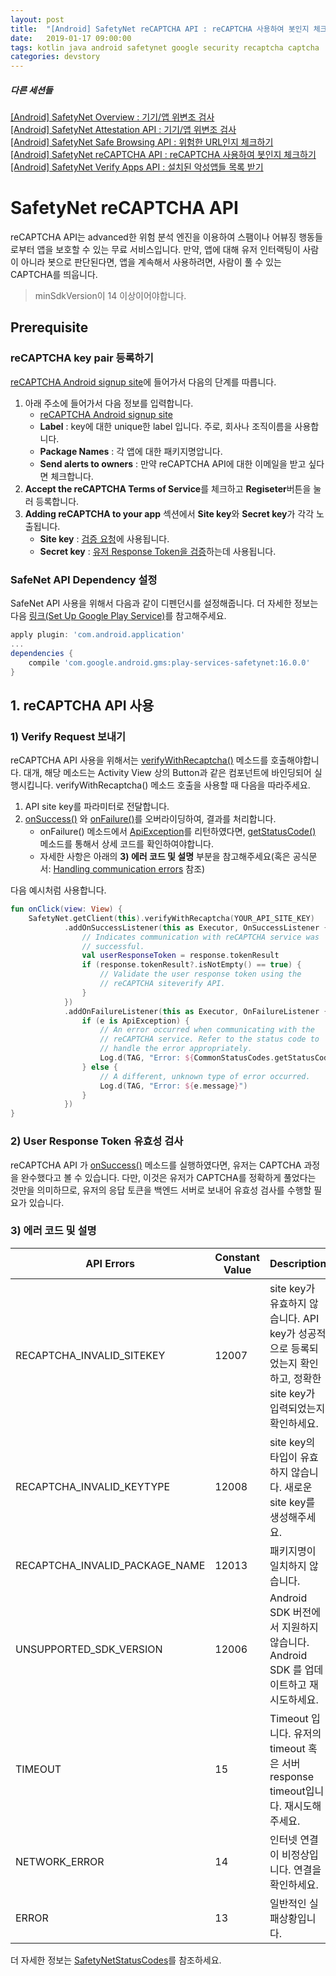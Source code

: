 ```yaml
---
layout: post
title:  "[Android] SafetyNet reCAPTCHA API : reCAPTCHA 사용하여 봇인지 체크하기"
date:   2019-01-17 09:00:00
tags: kotlin java android safetynet google security recaptcha captcha
categories: devstory
---
```


##### 다른 세션들
[[Android] SafetyNet Overview : 기기/앱 위변조 검사](/devstory/2019/01/17/Android-SafetyNet-Overview/) <br/>
[[Android] SafetyNet Attestation API : 기기/앱 위변조 검사](/devstory/2019/01/17/Android-SafetyNet-Attestation/) <br/>
[[Android] SafetyNet Safe Browsing API : 위험한 URL인지 체크하기](/devstory/2019/01/17/Android-SafetyNet-SafeBrowsing/) <br/>
[[Android] SafetyNet reCAPTCHA API : reCAPTCHA 사용하여 봇인지 체크하기](/devstory/2019/01/17/Android-SafetyNet-reCAPTCHA/)  <br/>
[[Android] SafetyNet Verify Apps API : 설치된 악성앱들 목록 받기](/devstory/2019/01/17/Android-SafetyNet-VerifyApps/)


# SafetyNet reCAPTCHA API
reCAPTCHA API는 advanced한 위험 분석 엔진을 이용하여 스팸이나 어뷰징 행동들로부터 앱을 보호할 수 있는 무료 서비스입니다. 만약, 앱에 대해 유저 인터랙팅이 사람이 아니라 봇으로 판단된다면, 앱을 계속해서 사용하려면, 사람이 풀 수 있는 CAPTCHA를 띄웁니다.

> minSdkVersion이 14 이상이어야합니다.


## Prerequisite

### reCAPTCHA key pair 등록하기
[reCAPTCHA Android signup site](https://g.co/recaptcha/androidsignup)에 들어가서 다음의 단계를 따릅니다.
1. 아래 주소에 들어가서 다음 정보를 입력합니다.
    - [reCAPTCHA Android signup site](https://g.co/recaptcha/androidsignup)
    - **Label** : key에 대한 unique한 label 입니다. 주로, 회사나 조직이름을 사용합니다.
    - **Package Names** : 각 앱에 대한 패키지명압니다.
    - **Send alerts to owners** : 만약 reCAPTCHA API에 대한 이메일을 받고 싶다면 체크합니다.
2. **Accept the reCAPTCHA Terms of Service**를 체크하고 **Regiseter**버튼을 눌러 등록합니다.
3. **Adding reCAPTCHA to your app** 섹션에서 **Site key**와 **Secret key**가 각각 노출됩니다.
    - **Site key** : [검증 요청](https://developer.android.com/training/safetynet/recaptcha#send-request)에 사용됩니다.
    - **Secret key** : [유저 Response Token을 검증](https://developer.android.com/training/safetynet/recaptcha#validate-response)하는데 사용됩니다.

### SafeNet API Dependency 설정

SafeNet API 사용을 위해서 다음과 같이 디펜던시를 설정해줍니다.
더 자세한 정보는 다음 [링크(Set Up Google Play Service)](https://developers.google.com/android/guides/setup)를 참고해주세요.
```gradle
apply plugin: 'com.android.application'
...
dependencies {
    compile 'com.google.android.gms:play-services-safetynet:16.0.0'
}
```


## 1. reCAPTCHA API 사용

### 1) Verify Request 보내기
reCAPTCHA API 사용을 위해서는 [verifyWithRecaptcha()](https://developers.google.com/android/reference/com/google/android/gms/safetynet/SafetyNetClient.html#verifyWithRecaptcha%28java.lang.String%29) 메소드를 호출해야합니다. 
대개, 해당 메소드는 Activity View 상의 Button과 같은 컴포넌트에 바인딩되어 실행시킵니다.
verifyWithRecaptcha() 메소드 호출을 사용할 때 다음을 따라주세요.


1. API site key를 파라미터로 전달합니다.
2. [onSuccess()](https://developers.google.com/android/reference/com/google/android/gms/tasks/OnSuccessListener.html#onSuccess%28TResult%29) 와 [onFailure()](https://developers.google.com/android/reference/com/google/android/gms/tasks/OnFailureListener.html#onFailure%28java.lang.Exception%29)를 오버라이딩하여, 결과를 처리합니다.
    - onFailure() 메소드에서 [ApiException](https://developers.google.com/android/reference/com/google/android/gms/common/api/ApiException)를 리턴하였다면, [getStatusCode()](https://developers.google.com/android/reference/com/google/android/gms/common/api/ApiException#getStatusCode%28%29) 메소드를 통해서 상세 코드를 확인하여야합니다.
    - 자세한 사항은 아래의 **3) 에러 코드 및 설명** 부분을 참고해주세요(혹은 공식문서: [Handling communication errors](https://developer.android.com/training/safetynet/recaptcha#errors) 참조)


다음 예시처럼 사용합니다.

```kotlin
fun onClick(view: View) {
    SafetyNet.getClient(this).verifyWithRecaptcha(YOUR_API_SITE_KEY)
            .addOnSuccessListener(this as Executor, OnSuccessListener { response ->
                // Indicates communication with reCAPTCHA service was
                // successful.
                val userResponseToken = response.tokenResult
                if (response.tokenResult?.isNotEmpty() == true) {
                    // Validate the user response token using the
                    // reCAPTCHA siteverify API.
                }
            })
            .addOnFailureListener(this as Executor, OnFailureListener { e ->
                if (e is ApiException) {
                    // An error occurred when communicating with the
                    // reCAPTCHA service. Refer to the status code to
                    // handle the error appropriately.
                    Log.d(TAG, "Error: ${CommonStatusCodes.getStatusCodeString(e.statusCode)}")
                } else {
                    // A different, unknown type of error occurred.
                    Log.d(TAG, "Error: ${e.message}")
                }
            })
}
```


### 2) User Response Token 유효성 검사
reCAPTCHA API 가 [onSuccess()](https://developers.google.com/android/reference/com/google/android/gms/tasks/OnSuccessListener.html#onSuccess%28TResult%29) 메소드를 실행하였다면, 유저는 CAPTCHA 과정을 완수했다고 볼 수 있습니다. 다만, 이것은 유저가 CAPTCHA를 정확하게 풀었다는 것만을 의미하므로, 유저의 응답 토큰을 백엔드 서버로 보내어 유효성 검사를 수행할 필요가 있습니다.


### 3) 에러 코드 및 설명

| API Errors | Constant Value | Description |
| ------------- | ------------------- | -------------- |
| RECAPTCHA_INVALID_SITEKEY | 12007 | site key가 유효하지 않습니다. API key가 성공적으로 등록되었는지 확인하고, 정확한 site key가 입력되었는지 확인하세요. |
| RECAPTCHA_INVALID_KEYTYPE | 12008 | site key의 타입이 유효하지 않습니다. 새로운 site key를 생성해주세요. |
| RECAPTCHA_INVALID_PACKAGE_NAME | 12013 | 패키지명이 일치하지 않습니다.  |
| UNSUPPORTED_SDK_VERSION | 12006 | Android SDK 버전에서 지원하지 않습니다. Android SDK 를 업데이트하고 재시도하세요. |
| TIMEOUT | 15 | Timeout 입니다. 유저의 timeout 혹은 서버 response timeout입니다. 재시도해주세요. |
| NETWORK_ERROR | 14 | 인터넷 연결이 비정상입니다. 연결을 확인하세요. |
| ERROR | 13 | 일반적인 실패상황입니다. |

더 자세한 정보는 [SafetyNetStatusCodes](https://developers.google.com/android/reference/com/google/android/gms/safetynet/SafetyNetStatusCodes)를 참조하세요.